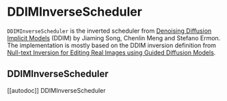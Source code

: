 <!--Copyright 2024 The HuggingFace Team. All rights reserved.

Licensed under the Apache License, Version 2.0 (the "License"); you may not use this file except in compliance with
the License. You may obtain a copy of the License at

http://www.apache.org/licenses/LICENSE-2.0

Unless required by applicable law or agreed to in writing, software distributed under the License is distributed on
an "AS IS" BASIS, WITHOUT WARRANTIES OR CONDITIONS OF ANY KIND, either express or implied. See the License for the
specific language governing permissions and limitations under the License.
-->

# DDIMInverseScheduler

`DDIMInverseScheduler` is the inverted scheduler from [Denoising Diffusion Implicit Models](https://huggingface.co/papers/2010.02502) (DDIM) by Jiaming Song, Chenlin Meng and Stefano Ermon.
The implementation is mostly based on the DDIM inversion definition from [Null-text Inversion for Editing Real Images using Guided Diffusion Models](https://huggingface.co/papers/2211.09794).

## DDIMInverseScheduler
[[autodoc]] DDIMInverseScheduler
